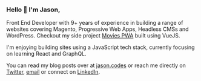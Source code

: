 ### Hello 👋 I'm Jason,

Front End Developer with 9+ years of experience in building a range of websites covering Magento, Progressive Web Apps, Headless CMSs and WordPress. Checkout my side project [Movies PWA](https://movies.jason.codes/) built using VueJS.

I'm enjoying building sites using a JavaScript tech stack, currently focusing on learning React and GraphQL.

You can read my blog posts over at [jason.codes](https://jason.codes) or reach me directly on [Twitter](https://twitter.com/jasonujmaalvis), [email](mailto:hello@jason.codes) or connect on [LinkedIn](https://www.linkedin.com/in/jason-ujma-alvis).



<!--
**jasonujmaalvis/jasonujmaalvis** is a ✨ _special_ ✨ repository because its `README.md` (this file) appears on your GitHub profile.

Here are some ideas to get you started:

- 🔭 I’m currently working on ...
- 🌱 I’m currently learning ...
- 👯 I’m looking to collaborate on ...
- 🤔 I’m looking for help with ...
- 💬 Ask me about ...
- 📫 How to reach me: ...
- 😄 Pronouns: ...
- ⚡ Fun fact: ...
-->
